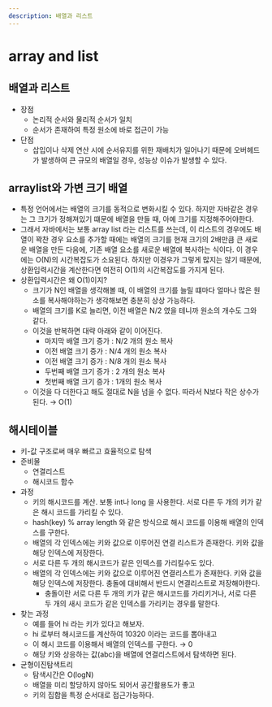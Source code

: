 ```yaml
---
description: 배열과 리스트
---
```


# array and list

## 배열과 리스트

* 장점
  * 논리적 순서와 물리적 순서가 일치
  * 순서가 존재하여 특정 원소에 바로 접근이 가능
* 단점
  * 삽입이나 삭제 연산 시에 순서유지를 위한 재배치가 일어나기 때문에 오버헤드가 발생하여 큰 규모의 배열일 경우, 성능상 이슈가 발생할 수 있다. &#x20;



## arraylist와 가변 크기 배열

* 특정 언어에서는 배열의 크기를 동적으로 변화시킬 수 있다. 하지만 자바같은 경우는 그 크기가 정해져있기 떄문에 배열을 만들 때, 아예 크기를 지정해주어야한다.
* 그래서 자바에서는 보통 array list 라는 리스트를 쓰는데, 이 리스트의 경우에도 배열이 꽉찬 경우 요소를 추가할 때에는 배열의 크기를 현재 크기의 2배만큼 큰 새로운 배열을 만든 다음에, 기존 배열 요소를 새로운 배열에 복사하는 식이다. 이 경우에는 O(N)의 시간복잡도가 소요된다. 하지만 이경우가 그렇게 많지는 않기 때문에, 상환입력시간을 계산한다면 여전히 O(1)의 시간복잡도를 가지게 된다.
* 상환입력시간은 왜 O(1)이지?
  * 크기가 N인 배열을 생각해볼 때, 이 배열의 크기를 늘릴 떄마다 얼마나 많은 원소를 복사해야하는가 생각해보면 충분히 상상 가능하다.
  * 배열의 크기를 K로 늘리면, 이전 배열은 N/2 였을 테니까 원소의 개수도 그와 같다.
  * 이것을 반복하면 대략 아래와 같이 이어진다.
    * 마지막 배열 크기 증가 : N/2 개의 원소 복사
    * 이전 배열 크기 증가 : N/4 개의 원소 복사
    * 이전 배열 크기 증가 : N/8 개의 원소 복사
    * 두번째 배열 크기 증가 : 2 개의 원소 복사
    * 첫번째 배열 크기 증가 : 1개의 원소 복사
  * 이것을 다 더한다고 해도 절대로 N을 넘을 수 없다. 따라서 N보다 작은 상수가 된다. → O(1)



## 해시테이블

* 키-값 구조로써 매우 빠르고 효율적으로 탐색
* 준비물
  * 연결리스트
  * 해시코드 함수
* 과정
  * 키의 해시코드를 계산. 보통 int나 long 을 사용한다. 서로 다른 두 개의 키가 같은 해시 코드를 가리킬 수 있다.
  * hash(key) % array length 와 같은 방식으로 해시 코드를 이용해 배열의 인덱스를 구한다.
  * 배열의 각 인덱스에는 키와 값으로 이루어진 연결 리스트가 존재한다. 키와 값을 해당 인덱스에 저장한다.
  * 서로 다른 두 개의 해시코드가 같은 인덱스를 가리킬수도 있다.
  * 배열의 각 인덱스에는 키와 값으로 이루어진 연결리스트가 존재한다. 키와 값을 해당 인덱스에 저장한다. 충돌에 대비해서 반드시 연결리스트로 저장해야한다.
    * 충돌이란 서로 다른 두 개의 키가 같은 해시코드를 가리키거나, 서로 다른 두 개의 새시 코드가 같은 인덱스를 가리키는 경우를 말한다.
* 찾는 과정
  * 예를 들어 hi 라는 키가 있다고 해보자.
  * hi 로부터 해시코드를 계산하여 10320 이라는 코드를 뽑아내고
  * 이 해시 코드를 이용해서 배열의 인덱스를 구한다. → 0
  * 해당 키와 상응하는 값(abc)을 배열에 연결리스트에서 탐색하면 된다.
* 균형이진탐색트리
  * 탐색시간은 O(logN)
  * 배열을 미리 할당하지 않아도 되어서 공간활용도가 좋고
  * 키의 집합을 특정 순서대로 접근가능하다.





